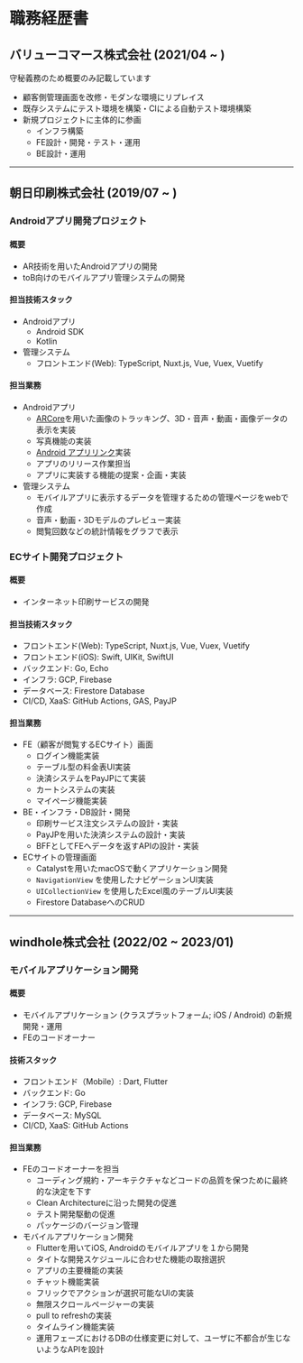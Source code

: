 # 職務経歴書

## バリューコマース株式会社 (2021/04 ~ )

守秘義務のため概要のみ記載しています

- 顧客側管理画面を改修・モダンな環境にリプレイス
- 既存システムにテスト環境を構築・CIによる自動テスト環境構築
- 新規プロジェクトに主体的に参画
  - インフラ構築
  - FE設計・開発・テスト・運用
  - BE設計・運用

---

## 朝日印刷株式会社 (2019/07 ~ )

### Androidアプリ開発プロジェクト

#### 概要

- AR技術を用いたAndroidアプリの開発
- toB向けのモバイルアプリ管理システムの開発

#### 担当技術スタック

- Androidアプリ
  - Android SDK
  - Kotlin
- 管理システム
  - フロントエンド(Web): TypeScript, Nuxt.js, Vue, Vuex, Vuetify

#### 担当業務

- Androidアプリ
  - [ARCore](https://developers.google.com/ar)を用いた画像のトラッキング、3D・音声・動画・画像データの表示を実装
  - 写真機能の実装
  - [Android アプリリンク](https://developer.android.com/training/app-links)実装
  - アプリのリリース作業担当
  - アプリに実装する機能の提案・企画・実装
- 管理システム
  - モバイルアプリに表示するデータを管理するための管理ページをwebで作成
  - 音声・動画・3Dモデルのプレビュー実装
  - 閲覧回数などの統計情報をグラフで表示

### ECサイト開発プロジェクト

#### 概要

- インターネット印刷サービスの開発

#### 担当技術スタック

- フロントエンド(Web): TypeScript, Nuxt.js, Vue, Vuex, Vuetify
- フロントエンド(iOS): Swift, UIKit, SwiftUI
- バックエンド: Go, Echo
- インフラ: GCP, Firebase
- データベース: Firestore Database
- CI/CD, XaaS: GitHub Actions, GAS, PayJP

#### 担当業務

- FE（顧客が閲覧するECサイト）画面
  - ログイン機能実装
  - テーブル型の料金表UI実装
  - 決済システムをPayJPにて実装
  - カートシステムの実装
  - マイページ機能実装
- BE・インフラ・DB設計・開発
  - 印刷サービス注文システムの設計・実装
  - PayJPを用いた決済システムの設計・実装
  - BFFとしてFEへデータを返すAPIの設計・実装
- ECサイトの管理画面
  - Catalystを用いたmacOSで動くアプリケーション開発
  - `NavigationView` を使用したナビゲーションUI実装
  - `UICollectionView` を使用したExcel風のテーブルUI実装
  - Firestore DatabaseへのCRUD

---

## windhole株式会社 (2022/02 ~ 2023/01)

### モバイルアプリケーション開発

#### 概要

- モバイルアプリケーション (クラスプラットフォーム; iOS / Android) の新規開発・運用
- FEのコードオーナー

#### 技術スタック

- フロントエンド（Mobile）: Dart, Flutter
- バックエンド: Go
- インフラ: GCP, Firebase
- データベース: MySQL
- CI/CD, XaaS: GitHub Actions

#### 担当業務

- FEのコードオーナーを担当
  - コーディング規約・アーキテクチャなどコードの品質を保つために最終的な決定を下す
  - Clean Architectureに沿った開発の促進
  - テスト開発駆動の促進
  - パッケージのバージョン管理
- モバイルアプリケーション開発
  - Flutterを用いてiOS, Androidのモバイルアプリを１から開発
  - タイトな開発スケジュールに合わせた機能の取捨選択
  - アプリの主要機能の実装
  - チャット機能実装
  - フリックでアクションが選択可能なUIの実装
  - 無限スクロールページャーの実装
  - pull to refreshの実装
  - タイムライン機能実装
  - 運用フェーズにおけるDBの仕様変更に対して、ユーザに不都合が生じないようなAPIを設計
